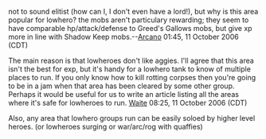 not to sound elitist (how can I, I don't even have a lord!), but why is
this area popular for lowhero? the mobs aren't particulary rewarding;
they seem to have comparable hp/attack/defense to Greed's Gallows mobs,
but give xp more in line with Shadow Keep
mobs.--[Arcano](User:Arcano "wikilink") 01:45, 11 October 2006 (CDT)

The main reason is that lowheroes don't like aggies. I'll agree that
this area isn't the best for exp, but it's handy for a lowhero tank to
know of multiple places to run. If you only know how to kill rotting
corpses then you're going to be in a jam when that area has been cleared
by some other group. Perhaps it would be useful for us to write an
article listing all the areas where it's safe for lowheroes to run.
[Waite](User:Waite "wikilink") 08:25, 11 October 2006 (CDT)

Also, any area that lowhero groups run can be easily soloed by higher
level heroes. (or lowheroes surging or war/arc/rog with quaffies)
